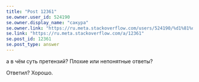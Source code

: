```yaml
---
title: "Post 12361"
se.owner.user_id: 524190
se.owner.display_name: "сакура"
se.owner.link: "https://ru.meta.stackoverflow.com/users/524190/%d1%81%d0%b0%d0%ba%d1%83%d1%80%d0%b0"
se.link: "https://ru.meta.stackoverflow.com/a/12361"
se.post_id: 12361
se.post_type: answer
---
```

<p>а в чём суть претензий? Плохие или непонятные ответы?</p>
<p>Ответил? Хорошо.</p>
